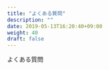 ```yaml
---
title: "よくある質問"
description: ""
date: 2019-05-13T16:20:40+09:00
weight: 40
draft: false
---
```

よくある質問
